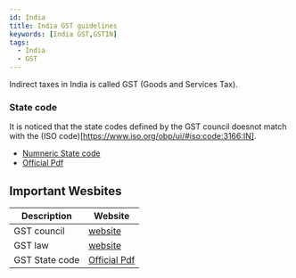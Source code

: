 ```yaml
---
id: India
title: India GST guidelines 
keywords: [India GST,GSTIN]
tags:
  - India
  - GST
---
```


Indirect taxes in India is called GST (Goods and Services Tax).

### State code
It is noticed that the state codes defined by the GST council doesnot match with the (ISO code)[https://www.iso.org/obp/ui/#iso:code:3166:IN]. 

* [Numneric State code](https://docs.ewaybillgst.gov.in/apidocs/state-code.html)
* [Official Pdf](https://ddvat.gov.in/docs/List%20of%20State%20Code.pdf)


## Important Wesbites

|Description|Website|
|---|----|
|GST council|[website](https://gstcouncil.gov.in/)|
|GST law|[website](https://cbic-gst.gov.in/gst-acts.html)|
|GST State code|[Official Pdf](https://ddvat.gov.in/docs/List%20of%20State%20Code.pdf)|
